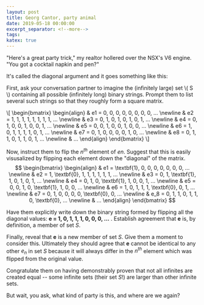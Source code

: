 ```yaml
---
layout: post
title: Georg Cantor, party animal
date: 2019-05-18 00:00:00
excerpt_separator: <!--more-->
tags: 
katex: true
---
```


"Here's a great party trick," my realtor hollered over the NSX's V6 engine. "You got a cocktail napkin and pen?"

It's called the diagonal argument and it goes something like this:

<!--more-->

First, ask your conversation partner to imagine the (infinitely large) set \\( S \\) containing all possible (infinitely long) binary strings. Prompt them to list several such strings so that they roughly form a square matrix. 

\\[
  \begin{bmatrix} \begin{align} & e1 = 0, 0, 0, 0, 0, 0, 0, 0, ... \newline & e2 = 1, 1, 1, 1, 1, 1, 1, 1, ... \newline & e3 = 0, 1, 0, 1, 0, 1, 0, 1, ... \newline & e4 = 0, 1, 0, 0, 1, 0, 0, 1, ... \newline & e5 = 0, 0, 1, 0, 0, 1, 0, 0, ... \newline & e6 = 1, 0, 1, 1, 1, 1, 0, 1, ... \newline & e7 = 0, 1, 0, 0, 0, 0, 1, 0, ... \newline & e8 = 0, 1, 1, 0, 1, 1, 0, 1, ... \newline & ... \end{align} \end{bmatrix}
\\]

Now, instruct them to flip the $n^{th}$ element of $en$. Suggest that this is easily visusalized by flipping each element down the "diagonal" of the matrix. $$ \begin{bmatrix} \begin{align} & e1 = \textbf{1}, 0, 0, 0, 0, 0, 0, 0, ... \newline & e2 = 1, \textbf{0}, 1, 1, 1, 1, 1, 1, ... \newline & e3 = 0, 1, \textbf{1}, 1, 0, 1, 0, 1, ... \newline & e4 = 0, 1, 0, \textbf{1}, 1, 0, 0, 1, ... \newline & e5 = 0, 0, 1, 0, \textbf{1}, 1, 0, 0, ... \newline & e6 = 1, 0, 1, 1, 1, \textbf{0}, 0, 1, ... \newline & e7 = 0, 1, 0, 0, 0, 0, \textbf{0}, 0, ... \newline & e_8 = 0, 1, 1, 0, 1, 1, 0, \textbf{0}, ... \newline & ... \end{align} \end{bmatrix} $$

Have them explicitly write down the binary string formed by flipping all the diagonal values: $\textbf{e = 1, 0, 1, 1, 1, 0, 0, 0, ...}$ . Establish agreement that $\textbf{e}$ is, by definition, a member of set $S$.

Finally, reveal that $\textbf{e}$ is a new member of set $S$. Give them a moment to consider this. Ultimately they should agree that $\textbf{e}$ cannot be identical to any other $e_n$ in set $S$ because it will always differ in the $n^{th}$ element which was flipped from the original value.

Congratulate them on having demonstrably proven that not all infinites are created equal -- some infinite sets (their set $S$!) are larger than other infinite sets.

But wait, you ask, what kind of party is this, and where are we again?
